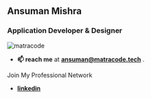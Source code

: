 ## Ansuman Mishra
### Application Developer & Designer
![matracode](https://matracode.tech/assets/images/matracode-big-logo.png)

- **📫 reach me** at [**ansuman@matracode.tech**](mailto:ansuman@matracode.tech) .

Join My Professional Network
- [**linkedin**](https://www.linkedin.com/in/ansuman-mishra-software-developer/)
